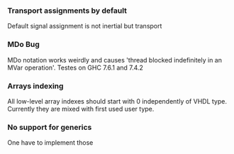 ### Transport assignments by default

Default signal assignment is not inertial but transport

### MDo Bug

MDo notation works weirdly and causes 'thread blocked indefinitely in an MVar
operation'. Testes on GHC 7.6.1 and 7.4.2

### Arrays indexing

All low-level array indexes should start with 0 independently
of VHDL type. Currently they are mixed with first used user type.

### No support for generics

One have to implement those

